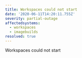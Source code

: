 ```yaml
---
title: Workspaces could not start
date: '2020-06-11T14:20:11.755Z'
severity: partial-outage
affectedsystems:
  - workspaces
  - imagebuilds
resolved: true
---
```

Workspaces could not start

<!--- language code: en -->
